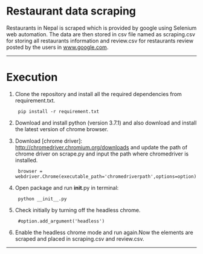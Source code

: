 # Restaurant data scraping

Restaurants in Nepal is scraped which is provided by google using Selenium web automation. The data are then stored in csv file named as scraping.csv for storing all restaurants information and review.csv for restaurants review posted by the users in www.google.com.
___
# Execution
1. Clone the repository and install all the required dependencies from requirement.txt.

        pip install -r requirement.txt

2. Download and install python (version 3.7.1) and also download and install the latest version of chrome browser.
3. Download [chrome driver]: http://chromedriver.chromium.org/downloads and update the path of chrome driver on scrape.py and input the path where chromedriver is installed.

        browser = webdriver.Chrome(executable_path='chromedriverpath',options=option)
4. Open package and run __init__.py in terminal:

        python __init__.py
5. Check initially by turning off the headless chrome.

        #option.add_argument('headless')
6. Enable the headless chrome mode and run again.Now the elements are scraped and placed in scraping.csv and review.csv.

_________________


